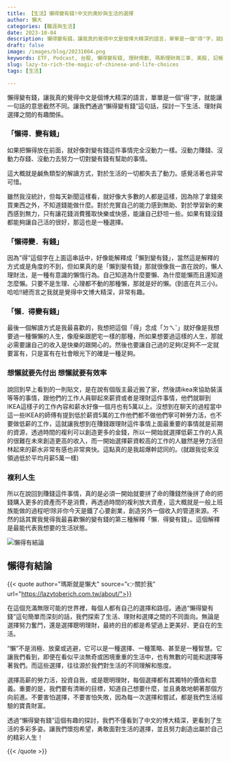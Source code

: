 ```yaml
---
title: 【生活】懶得變有錢!中文的奧妙與生活的選擇
author: 懶大
categories: [職涯與生活]
date: 2023-10-04
description: 懶得變有錢，讓我真的覺得中文是個博大精深的語言，單單是一個"得"字，就能讓一句話的意思截然不同。讓我們通過"懶得變有錢"這句話，探討一下生活、理財與選擇之間的有趣關係。
draft: false
image: /images/blog/20231004.png
keywords: ETF, Podcast, 台股, 懶得變有錢, 理財規劃, 瑪斯理財兩三事, 美股, 記帳, 閱讀心得, 財務規劃
slug: lazy-to-rich-the-magic-of-chinese-and-life-choices
tags: [生活]

---
```


懶得變有錢，讓我真的覺得中文是個博大精深的語言，單單是一個“得”字，就能讓一句話的意思截然不同。讓我們通過“懶得變有錢”這句話，探討一下生活、理財與選擇之間的有趣關係。

### 「懶得．變有錢」

如果把懶得放在前面，就好像對變有錢這件事情完全沒動力一樣。沒動力賺錢、沒動力存錢、沒動力去努力一切對變有錢有幫助的事情。

這大概就是鹹魚類型的解讀方式，對於生活的一切都失去了動力。感覺活著也非常可惜。

雖然我沒統計，但每天新聞這樣看，就好像大多數的人都是這樣，因為除了拿錢來買東西之外，不知道錢能做什麼。對於充實自己的能力感到無助、對於學習新的東西感到無力，只有讓花錢消費獲取快樂或快感，能讓自己舒坦一些。如果有錢沒錢都能夠讓自己活的很好，那這也是一種選擇。

### 「懶得變．有錢」

因為”得”這個字在上面這串話中，好像能解釋成「懶到變有錢」，當然這是解釋的方式或是角度的不到，但如果真的是「懶到變有錢」那就很像我一直在說的，懶人理財法，是一種有意識的懶惰行為。自己知道為什麼要懶、為什麼能懶而且還知道怎麼懶。只要不是生理、心理都不動的那種懶，那就是好的懶。(到底在共三小)。哈哈!!總而言之我就是覺得中文博大精深，非常有趣。

### 「懶．得變有錢」

最後一個解讀方式是我最喜歡的，我想把這個「得」念成「ㄉㄟˇ」就好像是我想要過一種懶懶的人生，像廢柴跟肥宅一樣的那種，所如果想要過這樣的人生，那就必需要讓自己的收入是快樂的跟開心的。然後也要讓自己過的足夠(足夠不一定就要富有，只是富有在社會眼光下的確是一種足夠。

### 想懶就要先付出 想懶就要有效率

說回到早上看到的一則貼文，是在說有個版主最近搬了家，然後請ikea來協助裝潢等等的事情，跟他們的工作人員聊起來薪資或者是理財這件事情，他們就聊到IKEA這樣子的工作內容和薪水好像一個月也有5萬以上。沒想到在聊天的過程當中這一些IKEA的師傅有提到低於薪資5萬的工作他們都不做他們寧可幹勞力活，也不要做低薪的工作，這就讓我想到在賺錢跟理財這件事情上面最重要的事情就是前期的資源，透過時間的複利可以創造更多的金錢，所以一開始就選擇低薪工作的人真的很難在未來創造更高的收入，而一開始選擇薪資較高的工作的人雖然是勞力活但林起來的薪水非常有感也非常爽快。這點真的是我超爆幹認同的。(就跟我從來沒領過低於平均月薪5萬一樣)

### 複利人生

所以在說回到賺錢這件事情，真的是必須一開始就要拼了命的賺錢然後拼了命的把錢購入更多的資產而不是消費，再透過時間的複利放大資產，這大概就是一般上班族能做的過程吧!除非你今天是鐵了心要創業，創造另外一個收入的管道來源。不然的話其實我覺得我最喜歡懶的變有錢的第三種解釋「懶．得變有錢」。這個解釋是最能代表我想要的生活狀態。

![懶得有結論](/images/blog/lazytobeconclude.svg)
## 懶得有結論

{{< quote author="瑪斯就是懶大" source="👉關於我" url="https://lazytoberich.com.tw/about/">}}

在這個充滿無限可能的世界裡，每個人都有自己的選擇和路徑。通過“懶得變有錢”這句簡單而深刻的話，我們探索了生活、理財和選擇之間的不同面向。無論是選擇努力奮鬥，還是選擇聰明理財，最終的目的都是希望過上更美好、更自在的生活。

“懶”不是消極、放棄或逃避，它可以是一種選擇、一種策略、甚至是一種智慧。它讓我們看到，即便在看似平淡無奇或困境重重的生活中，也有無數的可能和選擇等著我們。而這些選擇，往往源於我們對生活的不同理解和態度。

選擇高薪的勞力活，投資自我，或是聰明理財，每個選擇都有其獨特的價值和意義。重要的是，我們要有清晰的目標，知道自己想要什麼，並且勇敢地朝著那個方向前進。不要害怕選擇，不要害怕失敗，因為每一次選擇和嘗試，都是我們生活經驗的寶貴財富。

透過“懶得變有錢”這個有趣的探討，我們不僅看到了中文的博大精深，更看到了生活的多彩多姿。讓我們懷抱希望，勇敢面對生活的選擇，並且努力創造出屬於自己的精彩人生！

{{< /quote >}}


